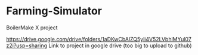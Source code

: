 # Farming-Simulator
BoilerMake X project

https://drive.google.com/drive/folders/1aDKwCbAlZQ5yli4V52LVbhlMYul07z2i?usp=sharing
Link to project in google drive (too big to upload to github)
